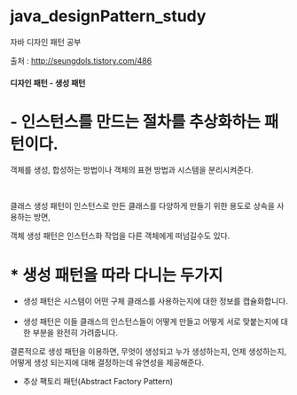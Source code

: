 # java_designPattern_study
자바 디자인 패턴 공부


출처 : <a href="http://seungdols.tistory.com/486">http://seungdols.tistory.com/486</a>

<h4>디자인 패턴 - 생성 패턴</h>

<h1>- 인스턴스를 만드는 절차를 추상화하는 패턴이다.</h1>
<p> 객체를 생성, 합성하는 방법이나 객체의 표현 방법과 시스템을 분리시켜준다.</p>
<br/>
<p>클래스 생성 패턴이 인스턴스로 만든 클래스를 다양하게 만들기 위한 용도로 상속을 사용하는 방면,</p>
<p>객체 생성 패턴은 인스턴스화 작업을 다른 객체에게 떠넘길수도 있다.</p>


<h1>* 생성 패턴을 따라 다니는 두가지</h1>
<ul>
  <li>생성 패턴은 시스템이 어떤 구체 클래스를 사용하는지에 대한 정보를 캡슐화합니다.</li>
  <br/>
  <li>생성 패턴은 이들 클래스의 인스턴스들이 어떻게 만들고 어떻게 서로 맞붙는지에 대한 부분을 완전히 가려줍니다.</li>
</ul>


<p>결론적으로 생성 패턴을 이용하면, 무엇이 생성되고 누가 생성하는지, 언제 생성하는지, 어떻게 생성 되는지에 대해 결정하는데 유연성을 제공해준다.</p>

<ul>
  <li>추상 팩토리 패턴(Abstract Factory Pattern)</li>
</ul>
